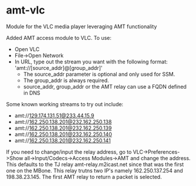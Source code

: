 # amt-vlc
Module for the VLC media player leveraging AMT functionality

Added AMT access module to VLC. To use:  
- Open VLC  
- File->Open Network
- In URL, type out the stream you want with the following format: 'amt://[source_addr]@[group_addr]'  
  * The source_addr parameter is optional and only used for SSM.  
  * The group_addr is always required.  
  * source_addr, group_addr or the AMT relay can use a FQDN defined in DNS
  
Some known working streams to try out include:  
- amt://129.174.131.51@233.44.15.9
- amt://162.250.138.201@232.162.250.138
- amt://162.250.138.201@232.162.250.139
- amt://162.250.138.201@232.162.250.140
- amt://162.250.138.201@232.162.250.141

If you need to change/input the relay address, go to VLC->Preferences->Show all->Input/Codecs->Access Modules->AMT and change the address. This defaults to the TJ relay amt-relay.m2icast.net since that was the first one on the MBone.  This relay trutns two IP's namely 162.250.137.254 and 198.38.23.145.  The first AMT relay to return a packet is selected.
